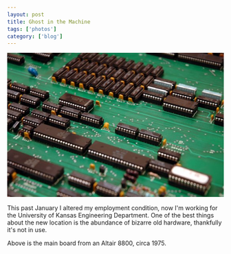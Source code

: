 ```yaml
---
layout: post
title: Ghost in the Machine
tags: ['photos']
category: ['blog']
---
```


![Altair :: Nikon D70 : 1/12s : f/4.5 : ISO 200](/media/2005/02/altair8800.jpg)

This past January I altered my employment condition, now I'm working
for the University of Kansas Engineering Department. One of the best
things about the new location is the abundance of bizarre old hardware,
thankfully it's not in use.

Above is the main board from an Altair 8800, circa 1975.


